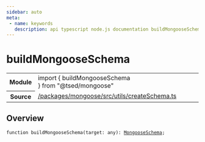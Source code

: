 ```yaml
---
sidebar: auto
meta:
 - name: keywords
   description: api typescript node.js documentation buildMongooseSchema function
---
```

# buildMongooseSchema <Badge text="Function" type="function"/>
<!-- Summary -->
<section class="symbol-info"><table class="is-full-width"><tbody><tr><th>Module</th><td><div class="lang-typescript"><span class="token keyword">import</span> { buildMongooseSchema }&nbsp;<span class="token keyword">from</span>&nbsp;<span class="token string">"@tsed/mongoose"</span></div></td></tr><tr><th>Source</th><td><a href="https://github.com/TypedProject/ts-express-decorators/blob/v5.18.0/packages/mongoose/src/utils/createSchema.ts#L0-L0">/packages/mongoose/src/utils/createSchema.ts</a></td></tr></tbody></table></section>

<!-- Overview -->
## Overview


<pre><code class="typescript-lang ">function <span class="token function">buildMongooseSchema</span><span class="token punctuation">(</span>target<span class="token punctuation">:</span> <span class="token keyword">any</span><span class="token punctuation">)</span><span class="token punctuation">:</span> <a href="/api/mongoose/interfaces/MongooseSchema.html"><span class="token">MongooseSchema</span></a><span class="token punctuation">;</span></code></pre>